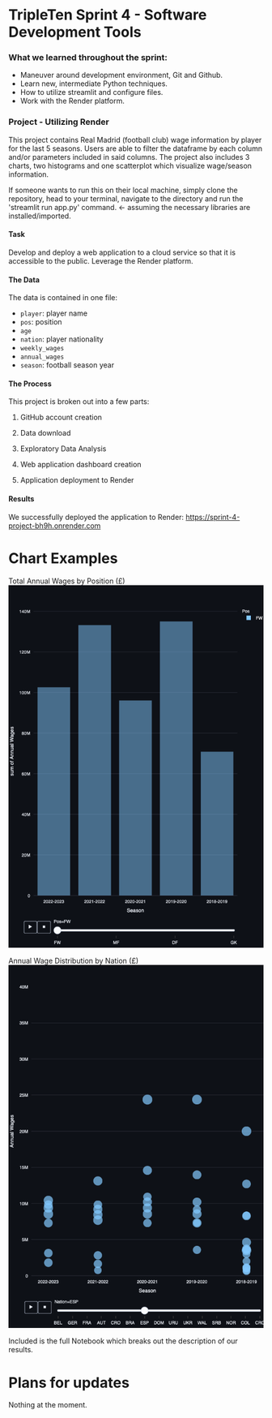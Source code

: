 # TripleTen Sprint 4 - Software Development Tools

### What we learned throughout the sprint:

- Maneuver around development environment, Git and Github.
- Learn new, intermediate Python techniques.
- How to utilize streamlit and configure files.
- Work with the Render platform.

### Project - Utilizing Render

This project contains Real Madrid (football club) wage information by player for the last 5 seasons. Users are able to filter the dataframe by each column and/or parameters included in said columns. The project also includes 3 charts, two histograms and one scatterplot which visualize wage/season information.

If someone wants to run this on their local machine, simply clone the repository, head to your terminal, navigate to the directory and run the 'streamlit run app.py' command. <- assuming the necessary libraries are installed/imported.

#### Task

Develop and deploy a web application to a cloud service so that it is accessible to the public. Leverage the Render platform.

#### The Data

The data is contained in one file:

- `player`: player name
- `pos`: position
- `age`
- `nation`: player nationality
- `weekly_wages`
- `annual_wages`
- `season`: football season year


#### The Process

This project is broken out into a few parts:

1) GitHub account creation

2) Data download

3) Exploratory Data Analysis

4) Web application dashboard creation

5) Application deployment to Render

#### Results

We successfully deployed the application to Render: https://sprint-4-project-bh9h.onrender.com

# Chart Examples

Total Annual Wages by Position (£)
![Alt text](newplot.png)

Annual Wage Distribution by Nation (£)
![Alt text](newplot-2.png)

Included is the full Notebook which breaks out the description of our results.

# Plans for updates

Nothing at the moment.
